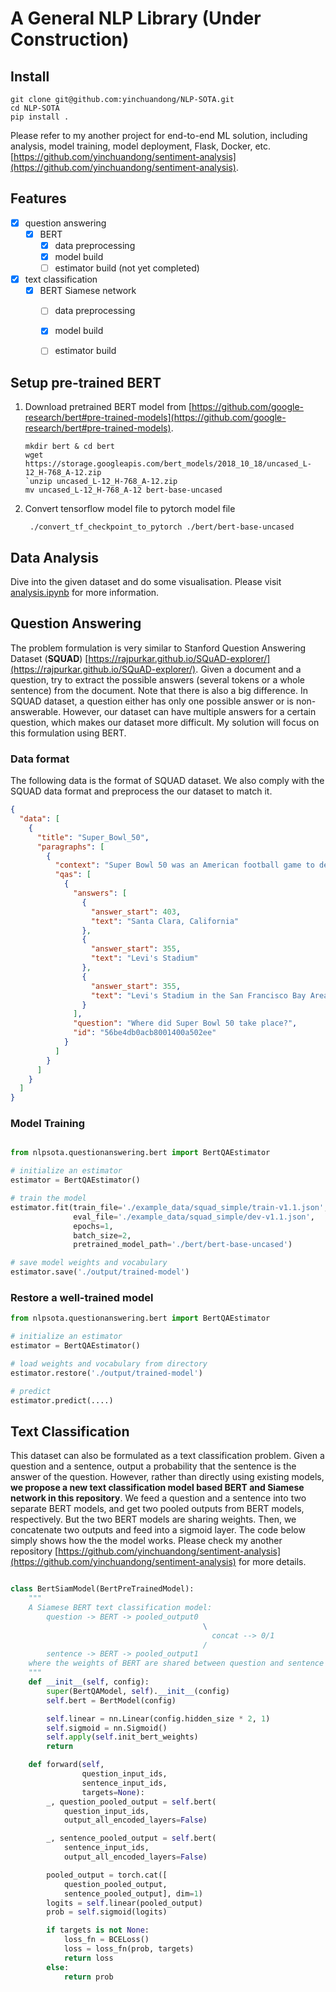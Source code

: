 # A General NLP Library (Under Construction)


## Install
```
git clone git@github.com:yinchuandong/NLP-SOTA.git
cd NLP-SOTA
pip install .
```

Please refer to my another project for end-to-end ML solution, including analysis, model training, model deployment, Flask, Docker, etc. [https://github.com/yinchuandong/sentiment-analysis](https://github.com/yinchuandong/sentiment-analysis).


## Features

- [x] question answering
  - [x] BERT
    - [x] data preprocessing
    - [x] model build
    - [ ] estimator build (not yet completed)
- [x] text classification    
  - [x] BERT Siamese network
    - [ ] data preprocessing
    - [x] model build
    - [ ] estimator build



## Setup pre-trained BERT

1. Download pretrained BERT model from [https://github.com/google-research/bert#pre-trained-models](https://github.com/google-research/bert#pre-trained-models).

    ```
    mkdir bert & cd bert
    wget https://storage.googleapis.com/bert_models/2018_10_18/uncased_L-12_H-768_A-12.zip
    `unzip uncased_L-12_H-768_A-12.zip
    mv uncased_L-12_H-768_A-12 bert-base-uncased
    ```

2. Convert tensorflow model file to pytorch model file

    ```
     ./convert_tf_checkpoint_to_pytorch ./bert/bert-base-uncased
    ```


## Data Analysis
Dive into the given dataset and do some visualisation. Please visit [analysis.ipynb](https://github.com/yinchuandong/NLP-SOTA/blob/master/analysis.ipynb)
for more information.


## Question Answering

The problem formulation is very similar to Stanford Question Answering Dataset (**SQUAD**) [https://rajpurkar.github.io/SQuAD-explorer/](https://rajpurkar.github.io/SQuAD-explorer/). Given a document and a question, try to extract the possible answers (several tokens or a whole sentence) from the document. Note that there is also a big difference. In SQUAD dataset, a question either has only one possible answer or is non-answerable. However, our dataset can have multiple answers for a certain question, which makes our dataset more difficult. My solution will focus on this formulation using BERT.

### Data format

The following data is the format of SQUAD dataset. We also comply with the SQUAD data format and preprocess the our dataset to match it.
``` json
{
  "data": [
    {
      "title": "Super_Bowl_50",
      "paragraphs": [
        {
          "context": "Super Bowl 50 was an American football game to determine the champion of the National Football League (NFL) for the 2015 season. The American Football Conference (AFC) champion Denver Broncos defeated the National Football Conference (NFC) champion Carolina Panthers 24\u201310 to earn their third Super Bowl title. The game was played on February 7, 2016, at Levi's Stadium in the San Francisco Bay Area at Santa Clara, California. As this was the 50th Super Bowl, the league emphasized the \"golden anniversary\" with various gold-themed initiatives, as well as temporarily suspending the tradition of naming each Super Bowl game with Roman numerals (under which the game would have been known as \"Super Bowl L\"), so that the logo could prominently feature the Arabic numerals 50.",
          "qas": [
            {
              "answers": [
                {
                  "answer_start": 403,
                  "text": "Santa Clara, California"
                },
                {
                  "answer_start": 355,
                  "text": "Levi's Stadium"
                },
                {
                  "answer_start": 355,
                  "text": "Levi's Stadium in the San Francisco Bay Area at Santa Clara, California."
                }
              ],
              "question": "Where did Super Bowl 50 take place?",
              "id": "56be4db0acb8001400a502ee"
            }
          ]
        }
      ]
    }
  ]
}
```


### Model Training
``` python

from nlpsota.questionanswering.bert import BertQAEstimator

# initialize an estimator
estimator = BertQAEstimator()

# train the model
estimator.fit(train_file='./example_data/squad_simple/train-v1.1.json',
              eval_file='./example_data/squad_simple/dev-v1.1.json',
              epochs=1,
              batch_size=2,
              pretrained_model_path='./bert/bert-base-uncased')

# save model weights and vocabulary
estimator.save('./output/trained-model')
```

### Restore a well-trained model
``` python
from nlpsota.questionanswering.bert import BertQAEstimator

# initialize an estimator
estimator = BertQAEstimator()

# load weights and vocabulary from directory
estimator.restore('./output/trained-model')

# predict
estimator.predict(....)
```


## Text Classification
This dataset can also be formulated as a text classification problem. Given a question and a sentence, output a probability that the sentence is the answer of the question. However, rather than directly using existing models, **we propose a new text classification model based BERT and Siamese network in this repository**. We feed a question and a sentence into two separate BERT models, and get two pooled outputs from BERT models, respectively. But the two BERT models are sharing weights. Then, we concatenate two outputs and feed into a sigmoid layer. The code below simply shows how the the model works. Please check my another repository [https://github.com/yinchuandong/sentiment-analysis](https://github.com/yinchuandong/sentiment-analysis) for more details.


```python

class BertSiamModel(BertPreTrainedModel):
    """
    A Siamese BERT text classification model:
        question -> BERT -> pooled_output0
                                           \
                                             concat --> 0/1
                                           /
        sentence -> BERT -> pooled_output1
    where the weights of BERT are shared between question and sentence
    """
    def __init__(self, config):
        super(BertQAModel, self).__init__(config)
        self.bert = BertModel(config)

        self.linear = nn.Linear(config.hidden_size * 2, 1)
        self.sigmoid = nn.Sigmoid()
        self.apply(self.init_bert_weights)
        return

    def forward(self,
                question_input_ids,
                sentence_input_ids,
                targets=None):
        _, question_pooled_output = self.bert(
            question_input_ids,
            output_all_encoded_layers=False)

        _, sentence_pooled_output = self.bert(
            sentence_input_ids,
            output_all_encoded_layers=False)

        pooled_output = torch.cat([
            question_pooled_output,
            sentence_pooled_output], dim=1)
        logits = self.linear(pooled_output)
        prob = self.sigmoid(logits)

        if targets is not None:
            loss_fn = BCELoss()
            loss = loss_fn(prob, targets)
            return loss
        else:
            return prob
```
